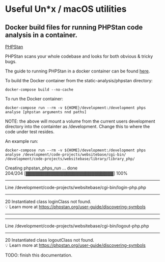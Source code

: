 # Useful Un*x / macOS utilities

## Docker build files for running PHPStan code analysis in a container.

[PHPStan](https://phpstan.org)

PHPStan scans your whole codebase and looks for both obvious & tricky bugs.

The guide to running PHPStan in a docker container can be found [here](https://phpstan.org/user-guide/docker).

To build the Docker container from the static-analysis/phpstan directory:

	docker-compose build --no-cache


To run the Docker container:

	docker-compose run --rm -v ${HOME}/development:/development phps analyse [phpstan arguments nnd paths]

NOTE: the above will mount a volume from the current users development
directory into the containter as /development. Change this to where the code
under test resides.

An example run:

	docker-compose run --rm -v ${HOME}/development:/development phps analyse /development/code-projects/websitebase/cgi-bin/ /development/code-projects/websitebase/library/library_php/  

Creating phpstan_phps_run ... done  
 204/204 [▓▓▓▓▓▓▓▓▓▓▓▓▓▓▓▓▓▓▓▓▓▓▓▓▓▓▓▓] 100%  

 ------ ---------------------------------------------------------------------  
  Line   /development/code-projects/websitebase/cgi-bin/login-php.php         
 ------ ---------------------------------------------------------------------  
  20     Instantiated class loginClass not found.                             
         💡 Learn more at https://phpstan.org/user-guide/discovering-symbols   
 ------ ---------------------------------------------------------------------  
  
 ------ ---------------------------------------------------------------------   
  Line   /development/code-projects/websitebase/cgi-bin/logout-php.php        
 ------ ---------------------------------------------------------------------  
  20     Instantiated class logoutClass not found.                            
         💡 Learn more at https://phpstan.org/user-guide/discovering-symbols  


TODO: finish this documentation.
